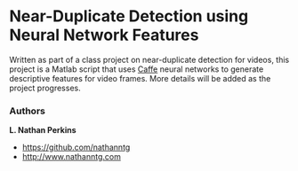 Near-Duplicate Detection using Neural Network Features
======================================================

Written as part of a class project on near-duplicate detection for videos, this project is a Matlab script that uses [Caffe](http://caffe.berkeleyvision.org) neural networks to generate descriptive features for video frames. More details will be added as the project progresses.

### Authors

**L. Nathan Perkins**

- <https://github.com/nathanntg>
- <http://www.nathanntg.com>

